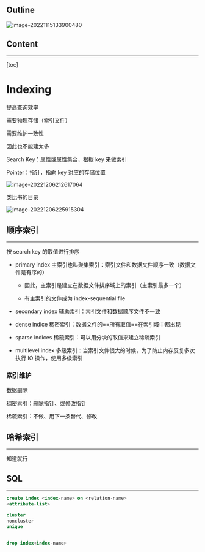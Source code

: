 ## Outline

![image-20221115133900480](https://wangleidetuchuang.oss-cn-beijing.aliyuncs.com/img/image-20221115133900480.png)

## Content

---

[toc]

# Indexing

提高查询效率

需要物理存储（索引文件）

需要维护一致性

因此也不能建太多

Search Key：属性或属性集合，根据 key 来做索引

Pointer：指针，指向 key 对应的存储位置

![image-20221206212617064](https://wangleidetuchuang.oss-cn-beijing.aliyuncs.com/img/image-20221206212617064.png)

类比书的目录

![image-20221206225915304](https://wangleidetuchuang.oss-cn-beijing.aliyuncs.com/img/image-20221206225915304.png)

## 顺序索引

---



按 search key 的取值进行排序

- primary index 主索引也叫聚集索引：索引文件和数据文件顺序一致（数据文件是有序的）

  - 因此，主索引是建立在数据文件排序域上的索引（主索引最多一个）

  - 有主索引的文件成为 index-sequential file

- secondary index 辅助索引：索引文件和数据顺序文件不一致



- dense indice 稠密索引：数据文件的==所有取值==在索引域中都出现
- sparse indices 稀疏索引：可以用分块的取值来建立稀疏索引



- multilevel index 多级索引：当索引文件很大的时候，为了防止内存反复多次执行 IO 操作，使用多级索引



### 索引维护

数据删除

稠密索引：删除指针、或修改指针

稀疏索引：不做、用下一条替代、修改

## 哈希索引

---

知道就行

## SQL

---

```sql
create index <index-name> on <relation-name>
<attribute-list>

cluster
noncluster
unique


drop index<index-name>

```



